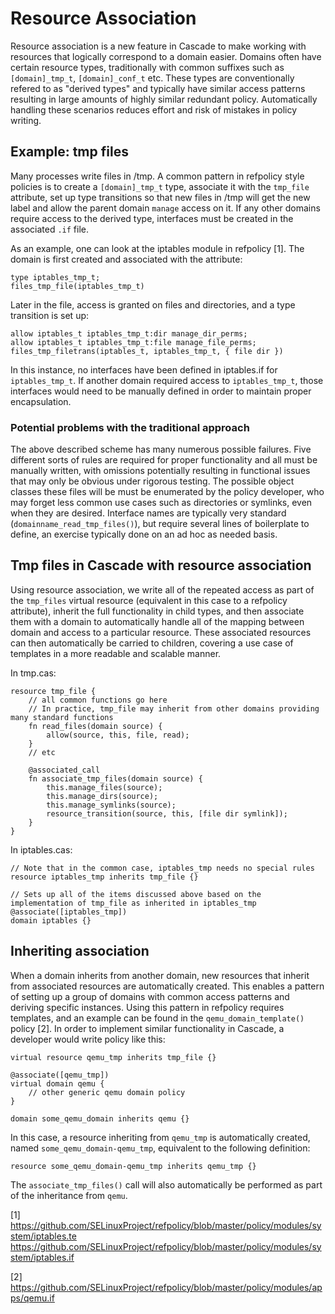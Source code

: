 # Resource Association
Resource association is a new feature in Cascade to make working with resources
that logically correspond to a domain easier.  Domains often have certain
resource types, traditionally with common suffixes such as `[domain]_tmp_t`,
`[domain]_conf_t` etc.  These types are conventionally refered to as "derived
types" and typically have similar access patterns resulting in large amounts of
highly similar redundant policy.  Automatically handling these scenarios
reduces effort and risk of mistakes in policy writing.

## Example: tmp files
Many processes write files in /tmp. A common pattern in refpolicy style
policies is to create a `[domain]_tmp_t` type, associate it with the `tmp_file`
attribute, set up type transitions so that new files in /tmp will get the new
label and allow the parent domain `manage` access on it.  If any other domains
require access to the derived type, interfaces must be created in the
associated `.if` file.

As an example, one can look at the iptables module in refpolicy [1].  The
domain is first created and associated with the attribute:

```
type iptables_tmp_t;
files_tmp_file(iptables_tmp_t)
```

Later in the file, access is granted on files and directories, and a type
transition is set up:

```
allow iptables_t iptables_tmp_t:dir manage_dir_perms;
allow iptables_t iptables_tmp_t:file manage_file_perms;
files_tmp_filetrans(iptables_t, iptables_tmp_t, { file dir })
```

In this instance, no interfaces have been defined in iptables.if for
`iptables_tmp_t`.  If another domain required access to `iptables_tmp_t`,
those interfaces would need to be manually defined in order to maintain proper
encapsulation.

### Potential problems with the traditional approach
The above described scheme has many numerous possible failures.  Five different
sorts of rules are required for proper functionality and all must be manually
written, with omissions potentially resulting in functional issues that may
only be obvious under rigorous testing.  The possible object classes these
files will be must be enumerated by the policy developer, who may forget less
common use cases such as directories or symlinks, even when they are desired.
Interface names are typically very standard (`domainname_read_tmp_files()`),
but require several lines of boilerplate to define, an exercise typically done
on an ad hoc as needed basis.

## Tmp files in Cascade with resource association
Using resource association, we write all of the repeated access as part of the
`tmp_files` virtual resource (equivalent in this case to a refpolicy attribute),
inherit the full functionality in child types, and then associate them with a
domain to automatically handle all of the mapping between domain and access to
a particular resource.  These associated resources can then automatically be
carried to children, covering a use case of templates in a more readable and
scalable manner.

In tmp.cas:

```
resource tmp_file {
	// all common functions go here
	// In practice, tmp_file may inherit from other domains providing many standard functions
	fn read_files(domain source) {
		allow(source, this, file, read);
	}
	// etc

	@associated_call
	fn associate_tmp_files(domain source) {
		this.manage_files(source);
		this.manage_dirs(source);
		this.manage_symlinks(source);
		resource_transition(source, this, [file dir symlink]);
	}
}
```

In iptables.cas:

```
// Note that in the common case, iptables_tmp needs no special rules
resource iptables_tmp inherits tmp_file {}

// Sets up all of the items discussed above based on the implementation of tmp_file as inherited in iptables_tmp
@associate([iptables_tmp])
domain iptables {}
```

## Inheriting association
When a domain inherits from another domain, new resources that inherit from
associated resources are automatically created.  This enables a pattern of
setting up a group of domains with common access patterns and deriving specific
instances.  Using this pattern in refpolicy requires templates, and an example
can be found in the `qemu_domain_template()` policy [2].  In order to implement
similar functionality in Cascade, a developer would write policy like this:

```
virtual resource qemu_tmp inherits tmp_file {}

@associate([qemu_tmp])
virtual domain qemu {
	// other generic qemu domain policy
}

domain some_qemu_domain inherits qemu {}
```

In this case, a resource inheriting from `qemu_tmp` is automatically created,
named `some_qemu_domain-qemu_tmp`, equivalent to the following definition:

```
resource some_qemu_domain-qemu_tmp inherits qemu_tmp {}
```

The `associate_tmp_files()` call will also automatically be performed as part
of the inheritance from `qemu`.


[1] https://github.com/SELinuxProject/refpolicy/blob/master/policy/modules/system/iptables.te
https://github.com/SELinuxProject/refpolicy/blob/master/policy/modules/system/iptables.if

[2] https://github.com/SELinuxProject/refpolicy/blob/master/policy/modules/apps/qemu.if
